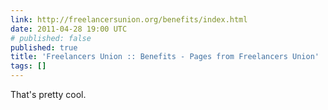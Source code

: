 ```yaml
---
link: http://freelancersunion.org/benefits/index.html
date: 2011-04-28 19:00 UTC
# published: false
published: true
title: 'Freelancers Union :: Benefits - Pages from Freelancers Union'
tags: []
---
```


That's pretty cool.
